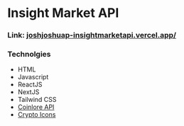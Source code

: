 # Insight Market API
### Link: <a href='https://joshjoshuap-insightmarketapi.vercel.app/'> joshjoshuap-insightmarketapi.vercel.app/ </a>

### Technolgies
- HTML
- Javascript
- ReactJS
- NextJS
- Tailwind CSS
- <a href="https://www.coinlore.com/cryptocurrency-data-api"> Coinlore API </a>
- <a href="http://cryptoicons.co/"> Crypto Icons </a>
